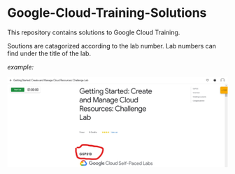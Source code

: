 # Google-Cloud-Training-Solutions

This repository contains solutions to Google Cloud Training.

Soutions are catagorized according to the lab number. Lab numbers can find under the title of the lab.

_example:_

![img](InkedCapture_LI.jpg)
